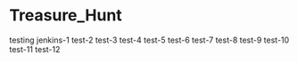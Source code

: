 # Treasure_Hunt

testing jenkins-1
test-2
test-3
test-4
test-5
test-6
test-7
test-8
test-9
test-10
test-11
test-12
